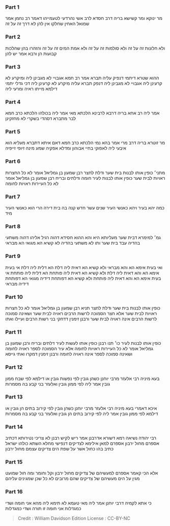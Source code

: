 
### Part 1
מר ינוקא ומר קשישא בריה דרב חסדא לרב אשי נהרדעי לטעמייהו דאמר רב נחמן אמר שמואל האחין שחלקו אין להן לא דרך זה על זה

### Part 2
ולא חלונות זה על זה ולא סולמות זה על זה ולא אמת המים זה על זה והזהרו בהן שהלכות קבועות הן ורבא אמר יש להן

### Part 3
ההוא שטרא דיתמי דנפיק עליה תברא אמר רב חמא אגבויי לא מגבינן ליה ומיקרע לא קרעינן ליה אגבויי לא מגבינן ליה דנפק תברא עליה מיקרע לא קרעינן ליה דכי גדלי יתמי דילמא מייתו ראיה ומרעי ליה

### Part 4
אמר ליה רב אחא בריה דרבא לרבינא הלכתא מאי אמר ליה בכולהו הלכתא כרב חמא לבר מתברא דסהדי בשקרי לא מחזקינן

### Part 5
מר זוטרא בריה דרב מרי אמר בהא נמי הלכתא כרב חמא דאם איתא דתברא מעליא הוא איבעי ליה לאפוקי בחיי אבוהון ומדלא אפקיה שמע מינה זיופי זייפיה

### Part 6
מתני׳ כופין אותו לבנות בית שער ודלת לחצר רבן שמעון בן גמליאל אומר לא כל החצרות ראויות לבית שער כופין אותו לבנות לעיר חומה ודלתים ובריח רבן שמעון בן גמליאל אומר לא כל העיירות ראויות לחומה

### Part 7
כמה יהא בעיר ויהא כאנשי העיר שנים עשר חדש קנה בה בית דירה הרי הוא כאנשי העיר מיד

### Part 8
גמ׳ למימרא דבית שער מעליותא היא והא ההוא חסידא דהוה רגיל אליהו דהוה משתעי בהדיה עבד בית שער ותו לא משתעי בהדיה לא קשיא הא מגואי הא מבראי

### Part 9
ואי בעית אימא הא והא מבראי ולא קשיא הא דאית ליה דלת הא דלית ליה דלת אי בעית אימא הא והא דאית ליה דלת ולא קשיא הא דאית ליה פותחת הא דלית ליה פותחת אי בעית אימא הא והא דאית ליה פותחת ולא קשיא הא דפותחת דידיה מגואי הא דפותחת דידיה מבראי

### Part 10
כופין אותו לבנות בית שער ודלת לחצר תניא רבן שמעון בן גמליאל אומר לא כל חצרות ראויות לבית שער אלא חצר הסמוכה לרשות הרבים ראויה לבית שער ושאינה סמוכה לרשות הרבים אינה ראויה לבית שער ורבנן זימנין דדחקי בני רשות הרבים ועיילו ואתו

### Part 11
כופין אותו לבנות לעיר כו׳ תנו רבנן כופין אותו לעשות לעיר דלתים ובריח ורבן שמעון בן גמליאל אומר לא כל העיירות ראויות לחומה אלא עיר הסמוכה לספר ראויה לחומה ושאינה סמוכה לספר אינה ראויה לחומה ורבנן זימנין דמקרו ואתי גייסא

### Part 12
בעא מיניה רבי אלעזר מרבי יוחנן כשהן גובין לפי נפשות גובין או דילמא לפי שבח ממון גובין אמר ליה לפי ממון גובין ואלעזר בני קבע בה מסמרות

### Part 13
איכא דאמרי בעא מיניה רבי אלעזר מרבי יוחנן כשהן גובין לפי קירוב בתים הן גובין או דילמא לפי ממון גובין אמר ליה לפי קירוב בתים הן גובין ואלעזר בני קבע בה מסמרות

### Part 14
רבי יהודה נשיאה רמא דשורא אדרבנן אמר ריש לקיש רבנן לא צריכי נטירותא דכתיב אספרם מחול ירבון אספרם למאן אילימא לצדיקים דנפישי מחלא השתא כולהו ישראל כתיב בהו כחול אשר על שפת הים צדיקים עצמם מחול ירבון

### Part 15
אלא הכי קאמר אספרם למעשיהם של צדיקים מחול ירבון וקל וחומר ומה חול שמועט מגין על הים מעשיהם של צדיקים שהם מרובים לא כל שכן שמגינים עליהם

### Part 16
כי אתא לקמיה דרבי יוחנן אמר ליה מאי טעמא לא תימא ליה מהא אני חומה ושדי כמגדלות אני חומה זו תורה ושדי כמגדלות

>Credit : William Davidson Edition
>License : CC-BY-NC
